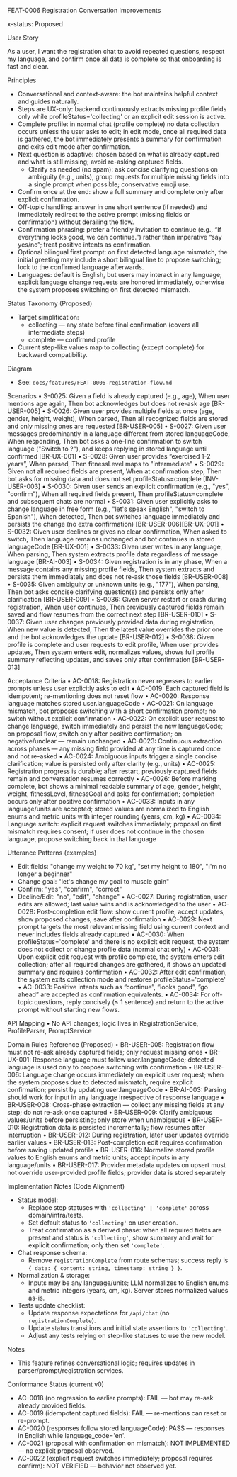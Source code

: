 FEAT-0006 Registration Conversation Improvements

x-status: Proposed

User Story

As a user, I want the registration chat to avoid repeated questions, respect my language, and confirm once all data is complete so that onboarding is fast and clear.

Principles
- Conversational and context-aware: the bot maintains helpful context and guides naturally.
- Steps are UX-only: backend continuously extracts missing profile fields only while profileStatus='collecting' or an explicit edit session is active.
- Complete profile: in normal chat (profile complete) no data collection occurs unless the user asks to edit; in edit mode, once all required data is gathered, the bot immediately presents a summary for confirmation and exits edit mode after confirmation.
- Next question is adaptive: chosen based on what is already captured and what is still missing; avoid re-asking captured fields.
    - Clarify as needed (no spam): ask concise clarifying questions on ambiguity (e.g., units), group requests for multiple missing fields into a single prompt when possible; conservative emoji use.
- Confirm once at the end: show a full summary and complete only after explicit confirmation.
- Off-topic handling: answer in one short sentence (if needed) and immediately redirect to the active prompt (missing fields or confirmation) without derailing the flow.
- Confirmation phrasing: prefer a friendly invitation to continue (e.g., “If everything looks good, we can continue.”) rather than imperative “say yes/no”; treat positive intents as confirmation.
- Optional bilingual first prompt: on first detected language mismatch, the initial greeting may include a short bilingual line to propose switching; lock to the confirmed language afterwards.
- Languages: default is English, but users may interact in any language; explicit language change requests are honored immediately, otherwise the system proposes switching on first detected mismatch.

Status Taxonomy (Proposed)
- Target simplification:
  - collecting — any state before final confirmation (covers all intermediate steps)
  - complete — confirmed profile
- Current step-like values map to collecting (except complete) for backward compatibility.

Diagram
- See: `docs/features/FEAT-0006-registration-flow.md`

Scenarios
	• S-0025: Given a field is already captured (e.g., age), When user mentions age again, Then bot acknowledges but does not re-ask age [BR-USER-005]
	• S-0026: Given user provides multiple fields at once (age, gender, height, weight), When parsed, Then all recognized fields are stored and only missing ones are requested [BR-USER-005]
	• S-0027: Given user messages predominantly in a language different from stored languageCode, When responding, Then bot asks a one-line confirmation to switch language ("Switch to <lang>?"), and keeps replying in stored language until confirmed [BR-UX-001]
	• S-0028: Given user provides “exercised 1-2 years”, When parsed, Then fitnessLevel maps to "intermediate"
	• S-0029: Given not all required fields are present, When at confirmation step, Then bot asks for missing data and does not set profileStatus=complete [INV-USER-003]
	• S-0030: Given user sends an explicit confirmation (e.g., "yes", "confirm"), When all required fields present, Then profileStatus=complete and subsequent chats are normal
	• S-0031: Given user explicitly asks to change language in free form (e.g., "let's speak English", "switch to Spanish"), When detected, Then bot switches language immediately and persists the change (no extra confirmation) [BR-USER-006][BR-UX-001]
	• S-0032: Given user declines or gives no clear confirmation, When asked to switch, Then language remains unchanged and bot continues in stored languageCode [BR-UX-001]
	• S-0033: Given user writes in any language, When parsing, Then system extracts profile data regardless of message language [BR-AI-003]
	• S-0034: Given registration is in any phase, When a message contains any missing profile fields, Then system extracts and persists them immediately and does not re-ask those fields [BR-USER-008]
	• S-0035: Given ambiguity or unknown units (e.g., "177"), When parsing, Then bot asks concise clarifying question(s) and persists only after clarification [BR-USER-009]
	• S-0036: Given server restart or crash during registration, When user continues, Then previously captured fields remain saved and flow resumes from the correct next step [BR-USER-010]
	• S-0037: Given user changes previously provided data during registration, When new value is detected, Then the latest value overrides the prior one and the bot acknowledges the update [BR-USER-012]
	• S-0038: Given profile is complete and user requests to edit profile, When user provides updates, Then system enters edit, normalizes values, shows full profile summary reflecting updates, and saves only after confirmation [BR-USER-013]

Acceptance Criteria
	• AC-0018: Registration never regresses to earlier prompts unless user explicitly asks to edit
	• AC-0019: Each captured field is idempotent; re-mentioning does not reset flow
	• AC-0020: Response language matches stored user.languageCode
	• AC-0021: On language mismatch, bot proposes switching with a short confirmation prompt; no switch without explicit confirmation
	• AC-0022: On explicit user request to change language, switch immediately and persist the new languageCode; on proposal flow, switch only after positive confirmation; on negative/unclear — remain unchanged
	• AC-0023: Continuous extraction across phases — any missing field provided at any time is captured once and not re-asked
	• AC-0024: Ambiguous inputs trigger a single concise clarification; value is persisted only after clarity (e.g., units)
	• AC-0025: Registration progress is durable; after restart, previously captured fields remain and conversation resumes correctly
	• AC-0026: Before marking complete, bot shows a minimal readable summary of age, gender, height, weight, fitnessLevel, fitnessGoal and asks for confirmation; completion occurs only after positive confirmation
	• AC-0033: Inputs in any language/units are accepted; stored values are normalized to English enums and metric units with integer rounding (years, cm, kg)
	• AC-0034: Language switch: explicit request switches immediately; proposal on first mismatch requires consent; if user does not continue in the chosen language, propose switching back in that language

Utterance Patterns (examples)
- Edit fields: "change my weight to 70 kg", "set my height to 180", "I'm no longer a beginner"
- Change goal: "let's change my goal to muscle gain"
- Confirm: "yes", "confirm", "correct"
- Decline/Edit: "no", "edit", "change"
    • AC-0027: During registration, user edits are allowed; last value wins and is acknowledged to the user
    • AC-0028: Post-completion edit flow: show current profile, accept updates, show proposed changes, save after confirmation
    • AC-0029: Next prompt targets the most relevant missing field using current context and never includes fields already captured
    • AC-0030: When profileStatus='complete' and there is no explicit edit request, the system does not collect or change profile data (normal chat only)
    • AC-0031: Upon explicit edit request with profile complete, the system enters edit collection; after all required changes are gathered, it shows an updated summary and requires confirmation
    • AC-0032: After edit confirmation, the system exits collection mode and restores profileStatus='complete'
	• AC-0033: Positive intents such as “continue”, “looks good”, “go ahead” are accepted as confirmation equivalents.
	• AC-0034: For off-topic questions, reply concisely (≤ 1 sentence) and return to the active prompt without starting new flows.

API Mapping
	• No API changes; logic lives in RegistrationService, ProfileParser, PromptService

Domain Rules Reference (Proposed)
	• BR-USER-005: Registration flow must not re-ask already captured fields; only request missing ones
	• BR-UX-001: Response language must follow user.languageCode; detected language is used only to propose switching with confirmation
	• BR-USER-006: Language change occurs immediately on explicit user request; when the system proposes due to detected mismatch, require explicit confirmation; persist by updating user.languageCode
	• BR-AI-003: Parsing should work for input in any language irrespective of response language
	• BR-USER-008: Cross-phase extraction — collect any missing fields at any step; do not re-ask once captured
	• BR-USER-009: Clarify ambiguous values/units before persisting; only store when unambiguous
	• BR-USER-010: Registration data is persisted incrementally; flow resumes after interruption
	• BR-USER-012: During registration, later user updates override earlier values
	• BR-USER-013: Post-completion edit requires confirmation before saving updated profile
	• BR-USER-016: Normalize stored profile values to English enums and metric units; accept inputs in any language/units
	• BR-USER-017: Provider metadata updates on upsert must not override user-provided profile fields; provider data is stored separately

Implementation Notes (Code Alignment)
- Status model:
  - Replace step statuses with `'collecting' | 'complete'` across domain/infra/tests.
  - Set default status to `'collecting'` on user creation.
  - Treat confirmation as a derived phase: when all required fields are present and status is `'collecting'`, show summary and wait for explicit confirmation; only then set `'complete'`.
- Chat response schema:
  - Remove `registrationComplete` from route schemas; success reply is `{ data: { content: string, timestamp: string } }`.
- Normalization & storage:
  - Inputs may be any language/units; LLM normalizes to English enums and metric integers (years, cm, kg). Server stores normalized values as-is.
- Tests update checklist:
  - Update response expectations for `/api/chat` (no `registrationComplete`).
  - Update status transitions and initial state assertions to `'collecting'`.
  - Adjust any tests relying on step-like statuses to use the new model.

Notes
- This feature refines conversational logic; requires updates in parser/prompt/registration services.

Conformance Status (current v0)
- AC-0018 (no regression to earlier prompts): FAIL — bot may re-ask already provided fields.
- AC-0019 (idempotent captured fields): FAIL — re-mentions can reset or re-prompt.
- AC-0020 (responses follow stored languageCode): PASS — responses in English while language_code='en'.
- AC-0021 (proposal with confirmation on mismatch): NOT IMPLEMENTED — no explicit proposal observed.
- AC-0022 (explicit request switches immediately; proposal requires confirm): NOT VERIFIED — behavior not observed yet.
